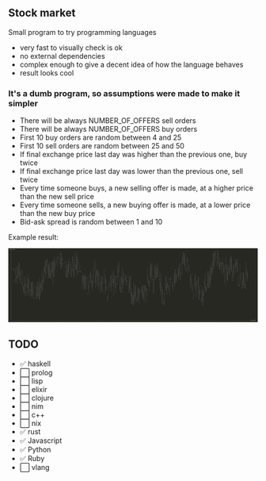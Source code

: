 ## Stock market

Small program to try programming languages
- very fast to visually check is ok
- no external dependencies
- complex enough to give a decent idea of how the language behaves
- result looks cool


### It's a dumb program, so assumptions were made to make it simpler

- There will be always NUMBER_OF_OFFERS sell orders
- There will be always NUMBER_OF_OFFERS buy orders
- First 10 buy orders are random between 4 and 25
- First 10 sell orders are random between 25 and 50
- If final exchange price last day was higher than the previous one, buy twice
- If final exchange price last day was lower than the previous one, sell twice
- Every time someone buys, a new selling offer is made, at a higher price than the new sell price
- Every time someone sells, a new buying offer is made, at a lower price than the new buy price
- Bid-ask spread is random between 1 and 10

Example result:

![stock graph](stock-graph.png)


## TODO
- ✅ haskell
- ⬜️ prolog
- ⬜️ lisp
- ⬜️ elixir
- ⬜️ clojure
- ⬜️ nim
- ⬜️ c++
- ⬜️ nix
- ✅ rust
- ✅ Javascript
- ✅ Python
- ✅ Ruby
- ⬜️ vlang

